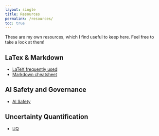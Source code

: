 ```yaml
---
layout: single
title: Resources
permalink: /resources/
toc: true
---
```

These are my own resources, which I find useful to keep here. Feel free to take a look at them!

## LaTex & Markdown
- [LaTeX frequently used](latex.md)
- [Markdown cheatsheet](https://github.com/adam-p/markdown-here/wiki/Markdown-Cheatsheet)

## AI Safety and Governance
- [AI Safety](ai-safety/ai-safety.md)

## Uncertainty Quantification
- [UQ](UQ/UQ.md)